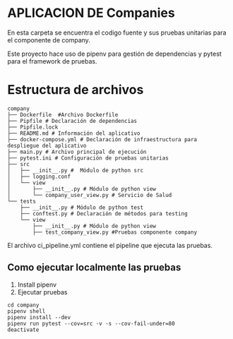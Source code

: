 # APLICACION DE Companies

En esta carpeta se encuentra el codigo fuente y sus pruebas unitarias para el componente de company.

Este proyecto hace uso de pipenv para gestión de dependencias y pytest para el framework de pruebas.

# Estructura de archivos
````
company
├── Dockerfile  #Archivo Dockerfile
├── Pipfile # Declaración de dependencias
├── Pipfile.lock 
├── README.md # Información del aplicativo
├── docker-compose.yml # Declaración de infraestructura para despliegue del aplicativo
├── main.py # Archivo principal de ejecución
├── pytest.ini # Configuración de pruebas unitarias
├── src
│   ├── __init__.py #  Módulo de python src
│   ├── logging.conf
│   └── view
│       ├── __init__.py # Módulo de python view
│       └── company_user_view.py # Servicio de Salud
└── tests
    ├── __init__.py # Módulo de python test
    ├── conftest.py # Declaración de métodos para testing
    └── view
        ├── __init__.py # Módulo de python view
        ├── test_company_view.py #Pruebas componente company
````
El archivo ci_pipeline.yml contiene el pipeline que ejecuta las pruebas.

## Como ejecutar localmente las pruebas

1. Install pipenv
2. Ejecutar pruebas
```
cd company
pipenv shell
pipenv install --dev
pipenv run pytest --cov=src -v -s --cov-fail-under=80
deactivate
```